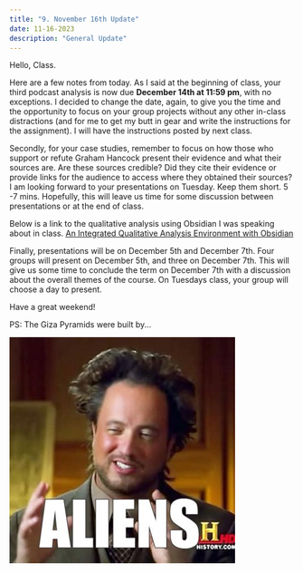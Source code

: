 ```yaml
---
title: "9. November 16th Update"
date: 11-16-2023
description: "General Update"
---
```


Hello, Class. 

Here are a few notes from today. As I said at the beginning of class, your third podcast analysis is now due **December 14th at 11:59 pm**, with no exceptions. I decided to change the date, again, to give you the time and the opportunity to focus on your group projects without any other in-class distractions (and for me to get my butt in gear and write the instructions for the assignment). I will have the instructions posted by next class.

Secondly, for your case studies, remember to focus on how those who support or refute Graham Hancock present their evidence and what their sources are. Are these sources credible? Did they cite their evidence or provide links for the audience to access where they obtained their sources?  I am looking forward to your presentations on Tuesday. Keep them short. 5 -7 mins. Hopefully, this will leave us time for some discussion between presentations or at the end of class. 

Below is a link to the qualitative analysis using Obsidian I was speaking about in class. 
[An Integrated Qualitative Analysis Environment with Obsidian](https://fulcra.design/Posts/An-Integrated-Qualitative-Analysis-Environment-with-Obsidian/#preparing-the-data)

Finally, presentations will be on December 5th and December 7th. Four groups will present on December 5th, and three on December 7th. This will give us some time to conclude the term on December 7th with a discussion about the overall themes of the course. On Tuesdays class, your group will choose a day to present. 

Have a great weekend!

PS: The Giza Pyramids were built by...

![Aliens](MEMES/Aliens.png)
